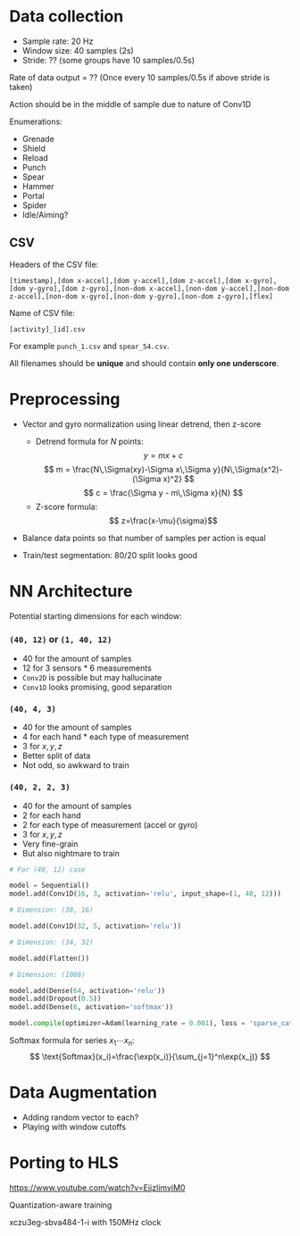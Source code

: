 # Data collection

* Sample rate: 20 Hz
* Window size: 40 samples (2s)
* Stride: ?? (some groups have 10 samples/0.5s)

Rate of data output = ?? (Once every 10 samples/0.5s if above stride is taken)

Action should be in the middle of sample due to nature of Conv1D

Enumerations:
* Grenade
* Shield
* Reload
* Punch
* Spear
* Hammer
* Portal
* Spider
* Idle/Aiming?

## CSV

Headers of the CSV file:
```csv
[timestamp],[dom x-accel],[dom y-accel],[dom z-accel],[dom x-gyro],[dom y-gyro],[dom z-gyro],[non-dom x-accel],[non-dom y-accel],[non-dom z-accel],[non-dom x-gyro],[non-dom y-gyro],[non-dom z-gyro],[flex]
```

Name of CSV file: 
```
[activity]_[id].csv
```
For example `punch_1.csv` and `spear_54.csv`. 

All filenames should be **unique** and should contain **only one underscore**.

# Preprocessing

* Vector and gyro normalization using linear detrend, then z-score
    * Detrend formula for $N$ points:
$$
y=mx+c
$$$$
m = \frac{N\,\Sigma(xy)-\Sigma x\,\Sigma y}{N\,\Sigma(x^2)-(\Sigma x)^2}
$$$$
c = \frac{\Sigma y - m\,\Sigma x}{N}
$$
    * Z-score formula:
$$
z=\frac{x-\mu}{\sigma}​
$$

* Balance data points so that number of samples per action is equal
* Train/test segmentation: 80/20 split looks good

# NN Architecture

Potential starting dimensions for each window:

### `(40, 12)` or `(1, 40, 12)`
* 40 for the amount of samples
* 12 for 3 sensors * 6 measurements
* `Conv2D` is possible but may hallucinate
* `Conv1D` looks promising, good separation

### `(40, 4, 3)` 
* 40 for the amount of samples
* 4 for each hand * each type of measurement
* 3 for $x,y,z$
* Better split of data
* Not odd, so awkward to train

### `(40, 2, 2, 3)`
* 40 for the amount of samples
* 2 for each hand
* 2 for each type of measurement (accel or gyro)
* 3 for $x,y,z$
* Very fine-grain
* But also nightmare to train

```python
# For (40, 12) case

model = Sequential()
model.add(Conv1D(16, 3, activation='relu', input_shape=(1, 40, 12)))

# Dimension: (38, 16)

model.add(Conv1D(32, 5, activation='relu'))

# Dimension: (34, 32)

model.add(Flatten())

# Dimension: (1088)

model.add(Dense(64, activation='relu'))
model.add(Dropout(0.5))
model.add(Dense(6, activation='softmax'))

model.compile(optimizer=Adam(learning_rate = 0.001), loss = 'sparse_categorical_crossentropy', metrics = ['accuracy'])
```

Softmax formula for series $x_1\cdots x_n$:
$$
\text{Softmax}(x_i)=\frac{\exp(x_i)}{\sum_{j=1}^n\exp(x_j)}
$$

# Data Augmentation

* Adding random vector to each?
* Playing with window cutoffs

# Porting to HLS

https://www.youtube.com/watch?v=EjjzIimyiM0

Quantization-aware training

xczu3eg-sbva484-1-i with 150MHz clock
